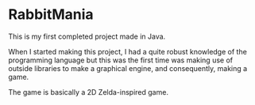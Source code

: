 # RabbitMania

This is my first completed project made in Java.

When I started making this project, I had a quite robust knowledge of the programming language
but this was the first time was making use of outside libraries to make a graphical engine, and 
consequently, making a game.

The game is basically a 2D Zelda-inspired game.

